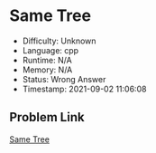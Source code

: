 # Same Tree

- Difficulty: Unknown
- Language: cpp
- Runtime: N/A
- Memory: N/A
- Status: Wrong Answer
- Timestamp: 2021-09-02 11:06:08

## Problem Link
[Same Tree](https://leetcode.com/problems/same-tree)

